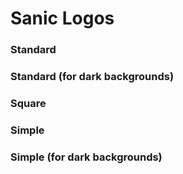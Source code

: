 # Sanic Logos

### Standard

### Standard (for dark backgrounds)

### Square

### Simple

### Simple (for dark backgrounds)
